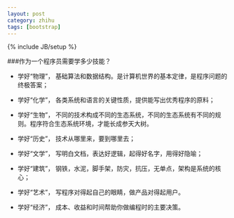 ```yaml
---
layout: post
category: zhihu
tags: [bootstrap]
---
```

{% include JB/setup %}

###作为一个程序员需要学多少技能？


*  学好“物理”， 基础算法和数据结构。是计算机世界的基本定律，是程序问题的终极答案；

*  学好“化学”， 各类系统和语言的关键性质，提供能写出优秀程序的原料；

*  学好“生物”， 不同的技术构成不同的生态系统，不同的生态系统有不同的规则。程序符合生态系统环境，才能长成参天大树。

*  学好“历史”， 技术从哪里来，要到哪里去；

*  学好“文学”， 写明白文档，表达好逻辑，起得好名字，用得好隐喻；

*  学好“建筑”， 钢铁，水泥，脚手架，防灾，抗压，无单点，架构是系统的核心；

*  学好“艺术”， 写程序对得起自己的眼睛，做产品对得起用户。

*  学好“经济”， 成本、收益和时间帮助你做编程时的主要决策。

